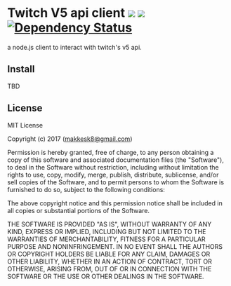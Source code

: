 # Twitch V5 api client <a href="https://codeclimate.com/github/makkesk8/twitch-v5-api-client"><img src="https://codeclimate.com/github/makkesk8/twitch-v5-api-client/badges/gpa.svg" /></a> <a href="https://codeclimate.com/github/makkesk8/twitch-v5-api-client/coverage"><img src="https://codeclimate.com/github/makkesk8/twitch-v5-api-client/badges/coverage.svg" /></a> [![Dependency Status](https://david-dm.org/makkesk8/twitch-v5-api-client.svg)](https://david-dm.org/makkesk8/twitch-v5-api-client)
a node.js client to interact with twitch's v5 api.

## Install
TBD


## License
MIT License

Copyright (c) 2017 (makkesk8@gmail.com)

Permission is hereby granted, free of charge, to any person obtaining a copy
of this software and associated documentation files (the "Software"), to deal
in the Software without restriction, including without limitation the rights
to use, copy, modify, merge, publish, distribute, sublicense, and/or sell
copies of the Software, and to permit persons to whom the Software is
furnished to do so, subject to the following conditions:

The above copyright notice and this permission notice shall be included in all
copies or substantial portions of the Software.

THE SOFTWARE IS PROVIDED "AS IS", WITHOUT WARRANTY OF ANY KIND, EXPRESS OR
IMPLIED, INCLUDING BUT NOT LIMITED TO THE WARRANTIES OF MERCHANTABILITY,
FITNESS FOR A PARTICULAR PURPOSE AND NONINFRINGEMENT. IN NO EVENT SHALL THE
AUTHORS OR COPYRIGHT HOLDERS BE LIABLE FOR ANY CLAIM, DAMAGES OR OTHER
LIABILITY, WHETHER IN AN ACTION OF CONTRACT, TORT OR OTHERWISE, ARISING FROM,
OUT OF OR IN CONNECTION WITH THE SOFTWARE OR THE USE OR OTHER DEALINGS IN THE
SOFTWARE.
